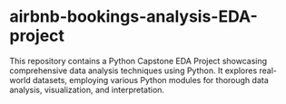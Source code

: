 # airbnb-bookings-analysis-EDA-project
This repository contains a Python Capstone EDA Project showcasing comprehensive data analysis techniques using Python. It explores real-world datasets, employing various Python modules for thorough data analysis, visualization, and interpretation.
